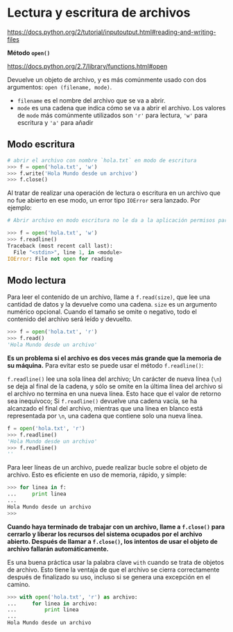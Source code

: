 # Lectura y escritura de archivos

https://docs.python.org/2/tutorial/inputoutput.html#reading-and-writing-files


**Método `open()`**

https://docs.python.org/2.7/library/functions.html#open

Devuelve un objeto de archivo, y es más comúnmente usado con dos argumentos: `open (filename, mode)`.

- `filename` es el nombre del archivo que se va a abrir.
- `mode` es una cadena que indica cómo se va a abrir el archivo.
   Los valores de `mode` más comúnmente utilizados son `'r'` para lectura, `'w'` para escritura y `'a'` para añadir

## Modo escritura
``` python
# abrir el archivo con nombre `hola.txt` en modo de escritura
>>> f = open('hola.txt', 'w')
>>> f.write('Hola Mundo desde un archivo')
>>> f.close()
```
Al tratar de realizar una operación de lectura o escritura en un archivo que no fue abierto en ese modo, un error tipo `IOError`
sera lanzado. Por ejemplo:
``` python
# Abrir archivo en modo escritura no le da a la aplicación permisos para ejecutar acciones de lectura.

>>> f = open('hola.txt', 'w')
>>> f.readline()
Traceback (most recent call last):
  File "<stdin>", line 1, in <module>
IOError: File not open for reading
```

## Modo lectura
Para leer el contenido de un archivo, llame a `f.read(size)`, que lee una cantidad de datos y la devuelve como una cadena.
`size` es un argumento numérico opcional. Cuando el tamaño se omite o negativo, todo el contenido del archivo será leído y
devuelto.

``` python
>>> f = open('hola.txt', 'r')
>>> f.read()    
'Hola Mundo desde un archivo'
```

 **Es un problema si el archivo es dos veces más grande que la memoria de su máquina.** Para evitar esto se puede usar
 el método `f.readline()`:
 
`f.readline()` lee una sola línea del archivo; Un carácter de nueva línea (`\n`) se deja al final de la cadena, y
sólo se omite en la última línea del archivo si el archivo no termina en una nueva línea.
Esto hace que el valor de retorno sea inequívoco; Si `f.readline()` devuelve una cadena vacía,
se ha alcanzado el final del archivo, mientras que una línea en blanco está representada por `\n`,
una cadena que contiene solo una nueva línea.

``` python
f = open('hola.txt', 'r')
>>> f.readline()
'Hola Mundo desde un archivo'
>>> f.readline()
''
```

Para leer líneas de un archivo, puede realizar bucle sobre el objeto de archivo.
Esto es eficiente en uso de memoria, rápido, y simple:

``` python
>>> for linea in f:
...     print linea
... 
Hola Mundo desde un archivo
>>> 
```

**Cuando haya terminado de trabajar con un archivo, llame a `f.close()` para cerrarlo y liberar los recursos del sistema ocupados por el archivo abierto. Después de llamar a `f.close()`, los intentos de usar el objeto de archivo fallarán automáticamente.**

Es una buena práctica usar la palabra clave `with` cuando se trata de objetos de archivo. Esto tiene la ventaja de que el archivo se cierra correctamente después de finalizado su uso, incluso si se genera una excepción en el camino.

``` python
>>> with open('hola.txt', 'r') as archivo:
...     for linea in archivo:
...         print linea
... 
Hola Mundo desde un archivo
```
